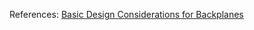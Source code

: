 
References:
[Basic Design Considerations for Backplanes](http://www.ti.com/lit/an/szza016b/szza016b.pdf)
